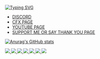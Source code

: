 [![Typing SVG](https://readme-typing-svg.demolab.com?font=Fira+Code&weight=700&size=25&duration=6000&pause=1000&color=9600F7&background=0010FF00&random=false&width=435&lines=JIM+GORDON+THE+ONE+AND+ONLY;Jim-G)](https://git.io/typing-svg)

- <a href="https://discord.gg/6QUTHVA3VP" target="_blank"> DISCORD
- <a href="https://forum.cfx.re/u/jim_gordon_9623/summary" target="_blank"> CFX PAGE
- <a href="https://www.youtube.com/channel/UC4DTaNF-ovKVpWAfsByXyoA" target="_blank"> YOUTUBE PAGE
- <a href="https://paypal.me/jimgordon1994](https://www.paypal.com/donate/?hosted_button_id=M9UBVC2879TLY" target="_blank"> SUPPORT ME OR SAY THANK YOU PAGE

![Anurag's GitHub stats](https://github-readme-stats.vercel.app/api?username=jimgordon20&theme=neon&show_icons=true)


<p align="left">  
<a href="https://github.com/harish-sethuraman/readme-components">
 <img  src="https://readme-components.vercel.app/api?component=logo&fill=black&logo=react&animation=spin&svgfill=15d8fe">  
 </a>
   <a href="https://github.com/harish-sethuraman/readme-components">
<img  src="https://readme-components.vercel.app/api?component=logo&fill=black&logo=typescript&svgfill=2d79c7">
</a>
  <a href="https://github.com/harish-sethuraman/readme-components">
<img  src="https://readme-components.vercel.app/api?component=logo&fill=black&logo=webpack&svgfill=8ed5fa">
</a>
 <a href="https://github.com/harish-sethuraman/readme-components">
 <img  src="https://readme-components.vercel.app/api?component=logo&fill=black&logo=node.js&svgfill=659b60">
</a>
<a href="https://github.com/harish-sethuraman/readme-components">
<img  src="https://readme-components.vercel.app/api?component=logo&fill=black&logo=ember.js&svgfill=df5c43">  
</a>
<a href="https://github.com/harish-sethuraman/readme-components">
<img  src="https://readme-components.vercel.app/api?component=logo&fill=black&logo=javascript&svgfill=f6df1c">
</a>
<a href="https://github.com/harish-sethuraman/readme-components">
<img  src="https://readme-components.vercel.app/api?component=logo&fill=black&logo=github">
</a>
</p>
